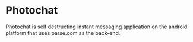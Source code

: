 Photochat
=========

Photochat is self destructing instant messaging application on the android platform that uses parse.com as the back-end.
